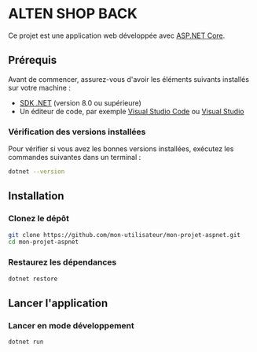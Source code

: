 # ALTEN SHOP BACK

Ce projet est une application web développée avec [ASP.NET Core](https://dotnet.microsoft.com/apps/aspnet).

## Prérequis

Avant de commencer, assurez-vous d'avoir les éléments suivants installés sur votre machine :

- [SDK .NET](https://dotnet.microsoft.com/download/dotnet) (version 8.0 ou supérieure)
- Un éditeur de code, par exemple [Visual Studio Code](https://code.visualstudio.com/) ou [Visual Studio](https://visualstudio.microsoft.com/)

### Vérification des versions installées

Pour vérifier si vous avez les bonnes versions installées, exécutez les commandes suivantes dans un terminal :

```bash
dotnet --version
```

## Installation
### Clonez le dépôt

```bash
git clone https://github.com/mon-utilisateur/mon-projet-aspnet.git
cd mon-projet-aspnet
```

### Restaurez les dépendances

```bash
dotnet restore
```

## Lancer l'application
### Lancer en mode développement

```bash
dotnet run
```
